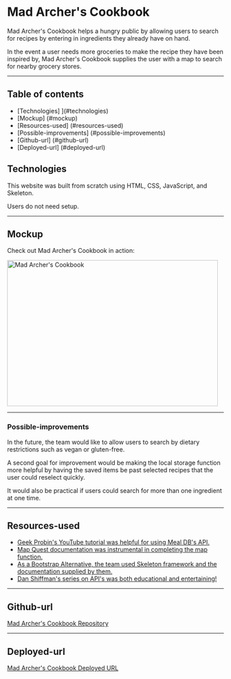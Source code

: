 
# Mad Archer's Cookbook 

Mad Archer's Cookbook helps a hungry public by allowing users to search for recipes by entering in ingredients they already have on hand. 

In the event a user needs more groceries to make the recipe they have been inspired by, Mad Archer's Cookbook supplies the user with a map to search for nearby grocery stores.

--- 

## Table of contents

* [Technologies] ](#technologies)
* [Mockup] (#mockup)
* [Resources-used] (#resources-used)
* [Possible-improvements] (#possible-improvements)
* [Github-url] (#github-url)
* [Deployed-url] (#deployed-url)

## Technologies

This website was built from scratch using HTML, CSS, JavaScript, and Skeleton.

Users do not need setup.

--- 

## Mockup

Check out Mad Archer's Cookbook in action: 

 <img src="./assets/images/madArchersCookbook.gif " alt="Mad Archer's Cookbook" width="490" height="340"/>

--- 

### Possible-improvements

In the future, the team would like to allow users to search by dietary restrictions such as vegan or gluten-free.

A second goal for improvement would be making the local storage function more helpful by having the saved items be past selected recipes that the user could reselect quickly.

It would also be practical if users could search for more than one ingredient at one time.

--- 

## Resources-used

* <a href="https://www.youtube.com/watch?v=opikz5x_1ak" target="_blank"> Geek Probin's YouTube tutorial was helpful for using Meal DB's API. </a> 
* <a href="https://developer.mapquest.com/documentation/place-search-js/v1.0/" target="_blank"> Map Quest documentation was instrumental in completing the map function. </a> 
* <a href="http://getskeleton.com/" target="_blank"> As a Bootstrap Alternative, the team used Skeleton framework and the documentation supplied by them. </a> 
* <a href="https://www.youtube.com/watch?v=DbcLg8nRWEg&list=PLRqwX-V7Uu6YxDKpFzf_2D84p0cyk4T7X" target="_blank_"> Dan Shiffman's series on API's was both educational and entertaining! </a> 


---
## Github-url
<a href="https://github.com/AmyShafer/Mad-Archers-Cookbook" target="_blank">Mad Archer's Cookbook Repository</a> 

---

## Deployed-url
<a href="https://amyshafer.github.io/Mad-Archers-Cookbook/" target="_blank">Mad Archer's Cookbook Deployed URL</a> 
